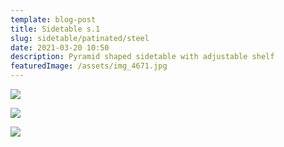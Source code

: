 ```yaml
---
template: blog-post
title: Sidetable s.1
slug: sidetable/patinated/steel
date: 2021-03-20 10:50
description: Pyramid shaped sidetable with adjustable shelf
featuredImage: /assets/img_4671.jpg
---
```

![](/assets/img_4671.jpg)

![](/assets/img_4670.jpg)

![](/assets/img_4672.jpg)